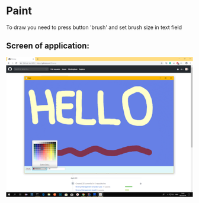 # Paint

To draw you need to press button 'brush' and set brush size in text field

## Screen of application: 

![](src/screen/screen.png)
